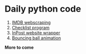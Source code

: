 # Daily python code
1. [IMDB webscraping](imdbscripts.py)
2. [Checklist program](notes.py)
3. [InPost website wrapper](inpost.py)
4. [Bouncing ball animation](bounceanimation.py)

**More to come**
